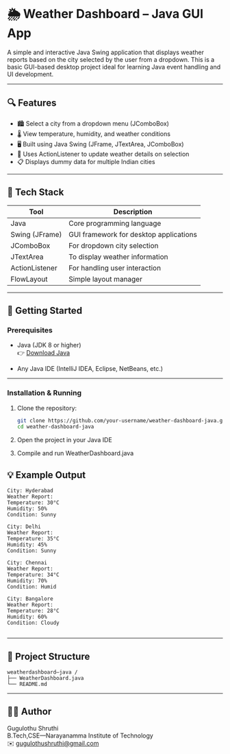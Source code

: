 # 🌦️ Weather Dashboard – Java GUI App

A simple and interactive Java Swing application that displays weather reports based on the city selected by the user from a dropdown. This is a basic GUI-based desktop project ideal for learning Java event handling and UI development.

---

## 🔍 Features

- 🏙️ Select a city from a dropdown menu (JComboBox)  
- 🌡️ View temperature, humidity, and weather conditions  
- 🖥️ Built using Java Swing (JFrame, JTextArea, JComboBox)  
- 🧠 Uses ActionListener to update weather details on selection  
- 📋 Displays dummy data for multiple Indian cities

---

## 🧰 Tech Stack

| Tool           | Description                                 |
|----------------|---------------------------------------------|
| Java           | Core programming language                   |
| Swing (JFrame) | GUI framework for desktop applications      |
| JComboBox      | For dropdown city selection                 |
| JTextArea      | To display weather information              |
| ActionListener | For handling user interaction               |
| FlowLayout     | Simple layout manager                       |

---

## 🚀 Getting Started

### Prerequisites

- Java (JDK 8 or higher)  
  👉 [Download Java](https://www.oracle.com/java/technologies/javase-downloads.html)

- Any Java IDE (IntelliJ IDEA, Eclipse, NetBeans, etc.)

---

### Installation & Running

1. Clone the repository:

   ```bash
   git clone https://github.com/your-username/weather-dashboard-java.git
   cd weather-dashboard-java
2. Open the project in your Java IDE

3. Compile and run WeatherDashboard.java
   

## 💡 Example Output

```
City: Hyderabad
Weather Report:
Temperature: 30°C
Humidity: 50%
Condition: Sunny

City: Delhi
Weather Report:
Temperature: 35°C
Humidity: 45%
Condition: Sunny

City: Chennai
Weather Report:
Temperature: 34°C
Humidity: 70%
Condition: Humid

City: Bangalore
Weather Report:
Temperature: 28°C
Humidity: 60%
Condition: Cloudy


```

---

## 📂 Project Structure

```
weatherdashboard–java /
├── WeatherDashboard.java
└── README.md
```

---

## 🙋‍♀️ Author

Gugulothu Shruthi  
B.Tech,CSE—Narayanamma Institute of Technology  
✉️ [gugulothushruthi@gmail.com](mailto:gugulothushruthi@gmail.com)

